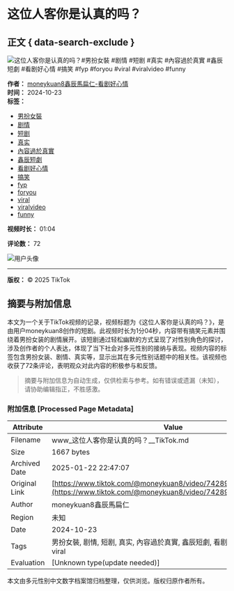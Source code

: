# 这位人客你是认真的吗？

## 正文 { data-search-exclude }


![这位人客你是认真的吗？#男扮女裝 #剧情 #短剧 #真实 #內容過於真實 #鑫辰短劇 #看剧好心情 #搞笑 #fyp #foryou #viral #viralvideo #funny](https://p16-sign-va.tiktokcdn.com/obj/tos-maliva-p-0068/87277c2748984b858efe926c9b280800_1729685308?lk3s=81f88b70&x-expires=1737648000&x-signature=ciWGNHQaZ0W5o5v8F2wqY3Ga5Ck%3D&shp=81f88b70&shcp=-)

**作者：** [moneykuan8鑫辰馬扁仁-看剧好心情](https://www.tiktok.com/@moneykuan8)  
**时间：** 2024-10-23  
**标签：** 
- [男扮女裝](https://www.tiktok.com/tag/男扮女裝)
- [剧情](https://www.tiktok.com/tag/剧情)
- [短剧](https://www.tiktok.com/tag/短剧)
- [真实](https://www.tiktok.com/tag/真实)
- [內容過於真實](https://www.tiktok.com/tag/內容過於真實)
- [鑫辰短劇](https://www.tiktok.com/tag/鑫辰短劇)
- [看剧好心情](https://www.tiktok.com/tag/看剧好心情)
- [搞笑](https://www.tiktok.com/tag/搞笑)
- [fyp](https://www.tiktok.com/tag/fyp)
- [foryou](https://www.tiktok.com/tag/foryou)
- [viral](https://www.tiktok.com/tag/viral)
- [viralvideo](https://www.tiktok.com/tag/viralvideo)
- [funny](https://www.tiktok.com/tag/funny)

**视频时长：** 01:04

**评论数：** 72

![用户头像](https://p16-sign-va.tiktokcdn.com/tos-maliva-avt-0068/955552f3d65db9c01cade47278c5884c~c5_100x100.jpeg?lk3s=a5d48078&nonce=59489&refresh_token=4839b00d61286767276cdb960c758cee&x-expires=1737648000&x-signature=KCjNxOIpj5FpfB%2FsHaEk4t8hxz8%3D&shp=a5d48078&shcp=81f88b70)

---

**版权：** © 2025 TikTok
<!-- tcd_original_link https://www.tiktok.com/@moneykuan8/video/7428941790180297989 -->


## 摘要与附加信息

<!-- tcd_abstract -->
本文为一个关于TikTok视频的记录，视频标题为《这位人客你是认真的吗？》，是由用户moneykuan8创作的短剧。此视频时长为1分04秒，内容带有搞笑元素并围绕着男扮女装的剧情展开。该短剧通过轻松幽默的方式呈现了对性别角色的探讨，涉及创作者的个人表达，体现了当下社会对多元性别的接纳与表现。视频内容的标签包含男扮女装、剧情、真实等，显示出其在多元性别话题中的相关性。该视频也收获了72条评论，表明观众对此内容的积极参与和反馈。
<!-- tcd_abstract_end -->

> 摘要与附加信息为自动生成，仅供检索与参考。如有错误或遗漏（未知），请协助编辑指正，不胜感激。

### 附加信息 [Processed Page Metadata]

| Attribute       | Value                                  |
|-----------------|----------------------------------------|
| Filename        | www_这位人客你是认真的吗？__TikTok.md                             |
| Size            | 1667 bytes                           |
| Archived Date   | 2025-01-22 22:47:07                             |
| Original Link   | [https://www.tiktok.com/@moneykuan8/video/7428941790180297989](https://www.tiktok.com/@moneykuan8/video/7428941790180297989)                       |
| Author          | moneykuan8鑫辰馬扁仁                               |
| Region          | 未知                               |
| Date            | 2024-10-23                                 |
| Tags            | 男扮女裝, 剧情, 短剧, 真实, 內容過於真實, 鑫辰短劇, 看剧好心情, 搞笑, fyp, viral                                 |
| Evaluation            | [Unknown type(update needed)]                                 |
<!-- tcd_table_end -->

本文由多元性别中文数字档案馆归档整理，仅供浏览。版权归原作者所有。
